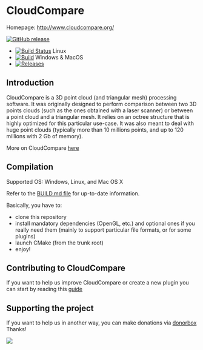 CloudCompare
============

Homepage: http://www.cloudcompare.org/

[![GitHub release](https://img.shields.io/github/release/cloudcompare/trunk.svg)](https://github.com/cloudcompare/trunk/releases)

- [![Build Status](https://travis-ci.org/CloudCompare/CloudCompare.svg?branch=master)](https://travis-ci.org/CloudCompare/CloudCompare) Linux
- [![Build](https://github.com/CloudCompare/CloudCompare/workflows/Build/badge.svg?branch=master)](https://github.com/CloudCompare/CloudCompare/actions?query=workflow%3ABuild+branch%3Amaster) Windows & MacOS
- [![Releases](https://coderelease.io/badge/CloudCompare/CloudCompare)](https://coderelease.io/github/repository/CloudCompare/CloudCompare)

Introduction
------------

CloudCompare is a 3D point cloud (and triangular mesh) processing software.
It was originally designed to perform comparison between two 3D points clouds
(such as the ones obtained with a laser scanner) or between a point cloud and a
triangular mesh. It relies on an octree structure that is highly optimized for
this particular use-case. It was also meant to deal with huge point
clouds (typically more than 10 millions points, and up to 120 millions with 2 Gb
of memory).

More on CloudCompare [here](http://en.wikipedia.org/wiki/CloudCompare)

Compilation
-----------

Supported OS: Windows, Linux, and Mac OS X

Refer to the [BUILD.md file](BUILD.md) for up-to-date information.

Basically, you have to:
- clone this repository
- install mandatory dependencies (OpenGL,  etc.) and optional ones if you really need them
(mainly to support particular file formats, or for some plugins)
- launch CMake (from the trunk root)
- enjoy!


Contributing to CloudCompare
----------------------------

If you want to help us improve CloudCompare or create a new plugin you can start by reading this [guide](CONTRIBUTING.md)

Supporting the project
----------------------

If you want to help us in another way, you can make donations via [donorbox](https://donorbox.org/support-cloudcompare)
Thanks!

<a href='https://donorbox.org/support-cloudcompare' target="_blank"><img src="https://d1iczxrky3cnb2.cloudfront.net/button-medium-blue.png"></a>
